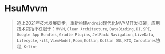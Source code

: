 # HsuMvvm
> 追上2021年技术发展脚步，重新构建`Android`现代化MVVM开发框架，应用技术包括不仅限于：`MVVM`, `Clean Architecture`, `DataBinding`, `DI`, `SPI`, `Google App Bundles`, `Gradle Plugins`, `JetPack`: `Navigation`, `LiveData`, `Lifecycle`, `Hilt`, `ViewModel`, `Room`, `Kotlin`, `Kotlin DSL`, `KTX`, `Coroutines`协程, `Ktlint`